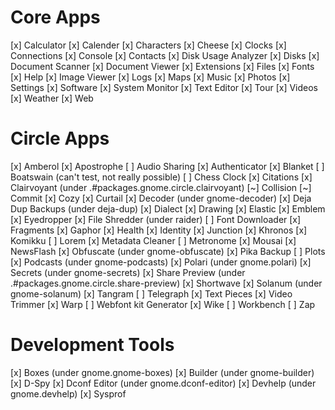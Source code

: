 # Core Apps
[x] Calculator
[x] Calender
[x] Characters
[x] Cheese
[x] Clocks
[x] Connections
[x] Console
[x] Contacts
[x] Disk Usage Analyzer
[x] Disks
[x] Document Scanner
[x] Document Viewer
[x] Extensions
[x] Files
[x] Fonts
[x] Help
[x] Image Viewer
[x] Logs
[x] Maps
[x] Music
[x] Photos
[x] Settings
[x] Software
[x] System Monitor
[x] Text Editor
[x] Tour
[x] Videos
[x] Weather
[x] Web

# Circle Apps
[x] Amberol
[x] Apostrophe
[ ] Audio Sharing
[x] Authenticator
[x] Blanket
[ ] Boatswain (can't test, not really possible)
[ ] Chess Clock
[x] Citations
[x] Clairvoyant (under .#packages.gnome.circle.clairvoyant)
[~] Collision
[~] Commit
[x] Cozy
[x] Curtail
[x] Decoder (under gnome-decoder)
[x] Deja Dup Backups (under deja-dup)
[x] Dialect
[x] Drawing
[x] Elastic
[x] Emblem
[x] Eyedropper
[x] File Shredder (under raider)
[ ] Font Downloader
[x] Fragments
[x] Gaphor
[x] Health
[x] Identity
[x] Junction
[x] Khronos
[x] Komikku
[ ] Lorem
[x] Metadata Cleaner
[ ] Metronome
[x] Mousai
[x] NewsFlash
[x] Obfuscate (under gnome-obfuscate)
[x] Pika Backup
[ ] Plots
[x] Podcasts (under gnome-podcasts)
[x] Polari (under gnome.polari)
[x] Secrets (under gnome-secrets)
[x] Share Preview (under .#packages.gnome.circle.share-preview)
[x] Shortwave 
[x] Solanum (under gnome-solanum)
[x] Tangram
[ ] Telegraph
[x] Text Pieces
[x] Video Trimmer
[x] Warp
[ ] Webfont kit Generator
[x] Wike
[ ] Workbench
[ ] Zap

# Development Tools
[x] Boxes (under gnome.gnome-boxes)
[x] Builder (under gnome-builder)
[x] D-Spy
[x] Dconf Editor (under gnome.dconf-editor)
[x] Devhelp (under gnome.devhelp)
[x] Sysprof